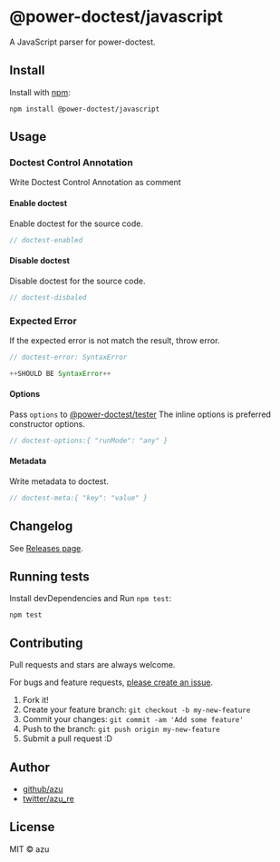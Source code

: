 # @power-doctest/javascript

A JavaScript parser for power-doctest.

## Install

Install with [npm](https://www.npmjs.com/):

    npm install @power-doctest/javascript

## Usage

### Doctest Control Annotation

Write Doctest Control Annotation as comment

#### Enable doctest

Enable doctest for the source code.

```js
// doctest-enabled
```

#### Disable doctest

Disable doctest for the source code.

```js
// doctest-disbaled
```

### Expected Error

If the expected error is not match the result, throw error.

```js
// doctest-error: SyntaxError

++SHOULD BE SyntaxError++
```

#### Options

Pass `options` to [@power-doctest/tester](https://www.npmjs.com/package/@power-doctest/tester)
The inline options is preferred constructor options.
```js
// doctest-options:{ "runMode": "any" }
```

#### Metadata

Write metadata to doctest.

```js
// doctest-meta:{ "key": "value" }
```

## Changelog

See [Releases page](https://github.com/azu/power-doctest/releases).

## Running tests

Install devDependencies and Run `npm test`:

    npm test

## Contributing

Pull requests and stars are always welcome.

For bugs and feature requests, [please create an issue](https://github.com/azu/power-doctest/issues).

1. Fork it!
2. Create your feature branch: `git checkout -b my-new-feature`
3. Commit your changes: `git commit -am 'Add some feature'`
4. Push to the branch: `git push origin my-new-feature`
5. Submit a pull request :D

## Author

- [github/azu](https://github.com/azu)
- [twitter/azu_re](https://twitter.com/azu_re)

## License

MIT © azu
